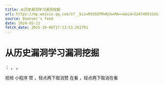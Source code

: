 ```yaml
---
title: 从历史漏洞学习漏洞挖掘
url: https://mp.weixin.qq.com/s?__biz=MzU5OTMxNjkxMA==&mid=2247485324&idx=1&sn=7f3bd0f204d239814dd6e00a70aac425
source: Doonsec's feed
date: 2024-05-11
fetch_date: 2025-10-06T17:13:52.261791
---
```


# 从历史漏洞学习漏洞挖掘

：
，
。

视频
小程序
赞
，轻点两下取消赞
在看
，轻点两下取消在看